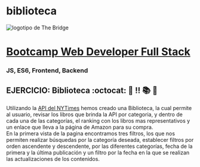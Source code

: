 # biblioteca
![logotipo de The Bridge](https://user-images.githubusercontent.com/27650532/77754601-e8365180-702b-11ea-8bed-5bc14a43f869.png "logotipo de The Bridge")

# [Bootcamp Web Developer Full Stack](https://www.thebridge.tech/bootcamps/bootcamp-fullstack-developer/)

### JS, ES6, Frontend, Backend

## EJERCICIO: Biblioteca :octocat: :scroll: :bangbang: :books: :book:

Utilizando la [API del NYTimes](https://developer.nytimes.com/apis) hemos creado una Biblioteca, la cual permite al usuario, revisar los libros que brinda la API por categoria, y dentro de cada una de las categorías, el ranking con los libros mas representativos y un enlace que lleva a la página de Amazon para su compra.
<br>
En la primera vista de la pagina encontramos tres filtros, los que nos permiten realizar búsquedas por la categoría deseada, establecer filtros por orden ascendente y descendente, por las diferentes categorías, fecha de la primera y la última publicación y un filtro por la fecha en la que se realizan las actualizaciones de los contenidos.



